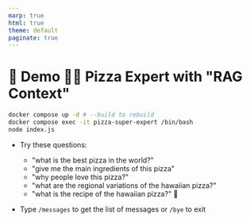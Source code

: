 ```yaml
---
marp: true
html: true
theme: default
paginate: true
---
```

<style>
.dodgerblue {
  color: dodgerblue;
}
</style>
# 🚀 Demo 🌺🍕 Pizza Expert with "**RAG Context**"

```bash
docker compose up -d # --build to rebuild
docker compose exec -it pizza-super-expert /bin/bash
node index.js
```
- Try these questions: 
  - "what is the best pizza in the world?"
  - "give me the main ingredients of this pizza"
  - "why people love this pizza?"
  - "what are the regional variations of the hawaiian pizza?"
  - "what is the recipe of the hawaiian pizza?" 🤬

- Type `/messages` to get the list of messages or `/bye` to exit
